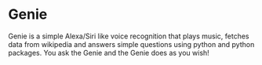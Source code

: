 # Genie
Genie is a simple Alexa/Siri like voice recognition that plays music, fetches data from wikipedia and answers simple questions using python and python packages. You ask the Genie and the Genie does as you wish!
